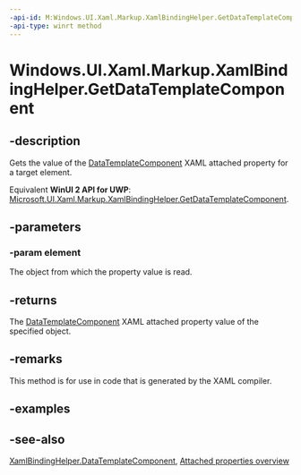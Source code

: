 ```yaml
---
-api-id: M:Windows.UI.Xaml.Markup.XamlBindingHelper.GetDataTemplateComponent(Windows.UI.Xaml.DependencyObject)
-api-type: winrt method
---
```


<!-- Method syntax
public Windows.UI.Xaml.Markup.IDataTemplateComponent GetDataTemplateComponent(Windows.UI.Xaml.DependencyObject element)
-->

# Windows.UI.Xaml.Markup.XamlBindingHelper.GetDataTemplateComponent

## -description
Gets the value of the [DataTemplateComponent](xamlbindinghelper_datatemplatecomponent.md) XAML attached property for a target element.

Equivalent **WinUI 2 API for UWP**: [Microsoft.UI.Xaml.Markup.XamlBindingHelper.GetDataTemplateComponent](/windows/winui/api/microsoft.ui.xaml.markup.xamlbindinghelper.getdatatemplatecomponent).

## -parameters
### -param element
The object from which the property value is read.

## -returns
The [DataTemplateComponent](xamlbindinghelper_datatemplatecomponent.md) XAML attached property value of the specified object.

## -remarks
This method is for use in code that is generated by the XAML compiler.

## -examples

## -see-also

[XamlBindingHelper.DataTemplateComponent](xamlbindinghelper_datatemplatecomponent.md), [Attached properties overview](/windows/uwp/xaml-platform/attached-properties-overview)
